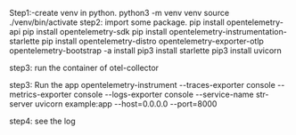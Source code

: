 Step1:-create venv in python. 
   python3 -m venv venv
   source ./venv/bin/activate
step2: import some package.
  pip install opentelemetry-api
  pip install opentelemetry-sdk
  pip install opentelemetry-instrumentation-starlette
  pip install opentelemetry-distro opentelemetry-exporter-otlp
  opentelemetry-bootstrap -a install
  pip3 install starlette
  pip3 install uvicorn

step3:
  run the container of otel-collector

step3: Run the app
  opentelemetry-instrument --traces-exporter console --metrics-exporter console --logs-exporter console --service-name str-server  uvicorn example:app --host=0.0.0.0 --port=8000

step4: see the log


  
